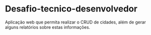 # Desafio-tecnico-desenvolvedor

Aplicação web que permita realizar o CRUD de cidades, além de gerar alguns relatórios sobre estas informações.
